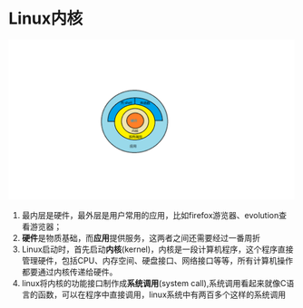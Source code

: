 # Linux内核
<div>
  <img src="https://github.com/Mango001228/WorkNotes/blob/Main-Learning/markdown_Picture/linux%E7%BB%93%E6%9E%84.png" width="700"/>
</div>

1. 最内层是硬件，最外层是用户常用的应用，比如firefox游览器、evolution查看游览器；
2. **硬件**是物质基础，而**应用**提供服务，这两者之间还需要经过一番周折
3. Linux启动时，首先启动**内核**(kernel)，内核是一段计算机程序，这个程序直接管理硬件，包括CPU、内存空间、硬盘接口、网络接口等等，所有计算机操作都要通过内核传递给硬件。
4. linux将内核的功能接口制作成**系统调用**(system call),系统调用看起来就像C语言的函数，可以在程序中直接调用，linux系统中有两百多个这样的系统调用
